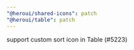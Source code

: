 ```yaml
---
"@heroui/shared-icons": patch
"@heroui/table": patch
---
```


support custom sort icon in Table (#5223)
